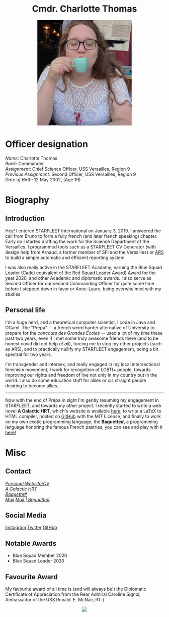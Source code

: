 <div style="margin: auto; text-align: center">
<h1>Cmdr. Charlotte Thomas</h1>
<a href="../../data/img_charlotte.jpg"><img width="300px" src="../../data/img_charlotte.jpg"/></a>
</div>


# Officer designation
*Name*: Charlotte Thomas  
*Rank*: Commander  
*Assignment*: Chief Science Officer, USS Versailles, Region 9  
*Previous Assignment*: Second Officer, USS Versailles, Region 9  
*Date of Birth*: 12 May 2002, (Age 19)  
  


# Biography
## Introduction
Hey! I entered STARFLEET International on January 3, 2019. I answered the call from Bruno to form a fully french (and later french speaking) chapter. Early on I started drafting the work for the Science Department of the Versailles. I programmed tools such as a STARFLEET CV Generator (with design help from Arnaud, a former member of SFI and the Versailles) or [ARS](https://github.com/sfi-region9) to build a simple automatic and efficient reporting system.  

I was also really active in the STARFLEET Academy, earning the Blue Squad Leader (Cadet equivalent of the Red Squad Leader Award) Award for the year 2020, and other Academic and diplomatic awards. I also serve as Second Officer for our second Commanding Officer for quite some time before I stepped down in favor or Anne-Laure, being overwhelmed with my studies.  

## Personal life
I'm a huge nerd, and a theoretical computer scientist, I code in Java and OCaml. The "Prépa" -- a french weird harder alternative of University to prepare for the *concours des Grandes Écoles* -- used a lot of my time these past two years, even if I met some truly awesome friends there (and to be honest covid did not help *at all*), forcing me to stop my other projects (such as ARS), and to practically nullify my STARFLEET engagement, being a bit spectral for two years.  

I'm transgender and intersex, and really engaged in my local intersectional feminism movement, I work for recognition of LGBTI+ people, towards improving our rights and freedom of live not only in my country but in the world. I also do some education stuff for allies or cis straight people desiring to become allies. 

--- 

Now with the end of Prépa in sight I'm gently resuming my engagement in STARFLEET, and towards my other project. I recently started to write a web novel **A Galactic HRT**, which's website is available [here](https://agh.nwa2coco.fr), to write a LaTeX to HTML compiler, hosted on [GitHub](https://github.com/coco33920/HTMLFromTeXBooks) with the MIT License, and finally to work on my own exotic programming language, the **Baguette#**, a programming language honoring the famous French pastries, you can see and play with it [here!](https://www.baguettesharp.fr)  


# Misc

## Contact
[*Personal Website/CV*](https://me.nwa2coco.fr)  
[*A Galactic HRT*](https://agh.nwa2coco.fr)  
[*Baguette#*](https://baguettesharp.fr)  
[*Mail*](mailto:contact@nwa2coco.fr)
[*Mail | Baguette#*](mailto:contact@baguettesharp.fr)

## Social Media
[Instagram](https://instagram.com/coco33920)
[Twitter](https://twitter.com/coco33920)
[GitHub](https://github.com/coco33920)

## Notable Awards
* Blue Squad Member 2020
* Blue Squad Leader 2020

## Favourite Award
My favourite award of all time is (and will always be!) the Diplomatic Certificate of Appreciation from the Rear Admiral Caroline Signol, Ambassador of the USS Ronald. E. McNair, R1 :)

<div style="margin: auto; text-align: center">
<a href="../../data/charlotte_diplo_award.jpg"><img src="../data/charlotte_diplo_award.jpg"/></a>
</div>